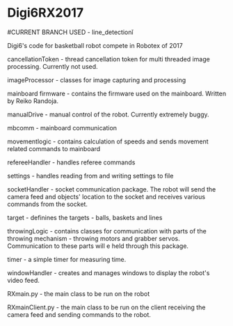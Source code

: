 # Digi6RX2017

#CURRENT BRANCH USED - line_detectionǐ

Digi6's code for basketball robot  compete in Robotex of 2017

cancellationToken - thread cancellation token for multi threaded image processing. Currently not used.

imageProcessor - classes for image capturing and processing

mainboard firmware - contains the firmware used on the mainboard. Written by Reiko Randoja.

manualDrive - manual control of the robot. Currently extremely buggy.

mbcomm - mainboard communication

movementlogic - contains calculation of speeds and sends movement related commands to mainboard

refereeHandler - handles referee commands

settings - handles reading from and writing settings to file

socketHandler - socket communication package. The robot will send the camera feed and objects' location to the socket and receives various commands from the socket. 

target - definines the targets - balls, baskets and lines

throwingLogic - contains classes for communication with parts of the throwing mechanism - throwing motors and grabber servos. Communication to these parts will e held through this package.

timer - a simple timer for measuring time.

windowHandler - creates and manages windows to display the robot's video feed.

RXmain.py - the main class to be run on the robot

RXmainClient.py - the main class to be run on the client receiving the camera feed and sending commands to the robot.
